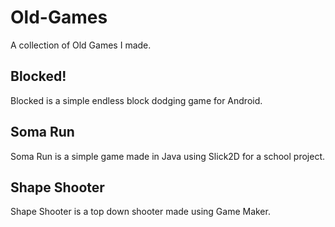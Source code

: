 # Old-Games
A collection of Old Games I made.

## Blocked!
Blocked is a simple endless block dodging game for Android.

## Soma Run
Soma Run is a simple game made in Java using Slick2D for a school project.

## Shape Shooter
Shape Shooter is a top down shooter made using Game Maker.
